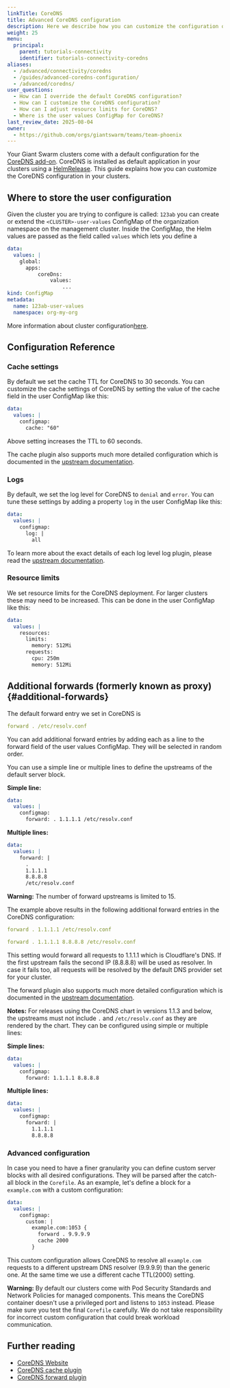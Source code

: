 ```yaml
---
linkTitle: CoreDNS
title: Advanced CoreDNS configuration
description: Here we describe how you can customize the configuration of the managed CoreDNS service in your clusters.
weight: 25
menu:
  principal:
    parent: tutorials-connectivity
    identifier: tutorials-connectivity-coredns
aliases:
  - /advanced/connectivity/coredns
  - /guides/advanced-coredns-configuration/
  - /advanced/coredns/
user_questions:
  - How can I override the default CoreDNS configuration?
  - How can I customize the CoreDNS configuration?
  - How can I adjust resource limits for CoreDNS?
  - Where is the user values ConfigMap for CoreDNS?
last_review_date: 2025-08-04
owner:
  - https://github.com/orgs/giantswarm/teams/team-phoenix
---
```


Your Giant Swarm clusters come with a default configuration for the [CoreDNS add-on](https://github.com/coredns/coredns). CoreDNS is installed as default application in your clusters using a [HelmRelease](https://fluxcd.io/flux/components/helm/helmreleases/). This guide explains how you can customize the CoreDNS configuration in your clusters.

## Where to store the user configuration

Given the cluster you are trying to configure is called: `123ab` you can create or extend the `<CLUSTER>-user-values` ConfigMap of the organization namespace on the management cluster. Inside the ConfigMap, the Helm values are passed as the field called `values` which lets you define a

```yaml
data:
  values: |
    global:
      apps:
          coreDns:
              values:
                  ...
kind: ConfigMap
metadata:
  name: 123ab-user-values
  namespace: org-my-org
```

More information about cluster configuration[here](https://docs.giantswarm.io/tutorials/fleet-management/app-platform/configuring-default-apps/).

## Configuration Reference

### Cache settings

By default we set the cache TTL for CoreDNS to 30 seconds. You can customize the cache settings of CoreDNS by setting the value of the cache field in the user ConfigMap like this:

```yaml
data:
  values: |
    configmap:
      cache: "60"
```

Above setting increases the TTL to 60 seconds.

The cache plugin also supports much more detailed configuration which is documented in the [upstream documentation](https://coredns.io/plugins/cache/).

### Logs

By default, we set the log level for CoreDNS to `denial` and `error`. You can tune these settings by adding a property `log` in the user ConfigMap like this:

```yaml
data:
  values: |
    configmap:
      log: |
        all
```

To learn more about the exact details of each log level log plugin, please read the [upstream documentation](https://coredns.io/plugins/log/).

### Resource limits

We set resource limits for the CoreDNS deployment. For larger clusters these may need to be increased. This can be done in the user ConfigMap like this:

```yaml
data:
  values: |
    resources:
      limits:
        memory: 512Mi
      requests:
        cpu: 250m
        memory: 512Mi
```

## Additional forwards (formerly known as proxy) {#additional-forwards}

The default forward entry we set in CoreDNS is

```yaml
forward . /etc/resolv.conf
```

You can add additional forward entries by adding each as a line to the forward field of the user values ConfigMap. They will be selected in random order.

You can use a simple line or multiple lines to define the upstreams of the default server block.

**Simple line:**

```yaml
data:
  values: |
    configmap:
      forward: . 1.1.1.1 /etc/resolv.conf
```

**Multiple lines:**

```yaml
data:
  values: |
    forward: |
      .
      1.1.1.1
      8.8.8.8
      /etc/resolv.conf
```

__Warning:__ The number of forward upstreams is limited to 15.

The example above results in the following additional forward entries in the CoreDNS configuration:

```yaml
forward . 1.1.1.1 /etc/resolv.conf
```

```yaml
forward . 1.1.1.1 8.8.8.8 /etc/resolv.conf
```

This setting would forward all requests to 1.1.1.1 which is Cloudflare's DNS. If the first upstream fails the second IP (8.8.8.8) will be used as resolver. In case it fails too, all requests will be resolved by the default DNS provider set for your cluster.

The forward plugin also supports much more detailed configuration which is documented in the [upstream documentation](https://coredns.io/plugins/forward/).

__Notes:__ For releases using the CoreDNS chart in versions 1.1.3 and below, the upstreams must not include `.` and `/etc/resolv.conf` as they are rendered by the chart. They can be configured using simple or multiple lines:

**Simple lines:**

```yaml
data:
  values: |
    configmap:
      forward: 1.1.1.1 8.8.8.8
```

**Multiple lines:**

```yaml
data:
  values: |
    configmap:
      forward: |
        1.1.1.1
        8.8.8.8
```

### Advanced configuration

In case you need to have a finer granularity you can define custom server blocks with all desired configurations. They will be parsed after the catch-all block in the `Corefile`. As an example, let's define a block for a `example.com` with a custom configuration:

```yaml
data:
  values: |
    configmap:
      custom: |
        example.com:1053 {
          forward . 9.9.9.9
          cache 2000
        }
```

This custom configuration allows CoreDNS to resolve all `example.com` requests to a different upstream DNS resolver (9.9.9.9) than the generic one. At the same time we use a different cache TTL(2000) setting.

__Warning:__ By default our clusters come with Pod Security Standards and Network Policies for managed components. This means the CoreDNS container doesn't use a privileged port and listens to `1053` instead. Please make sure you test the final `Corefile` carefully. We do not take responsibility for incorrect custom configuration that could break workload communication.

## Further reading

- [CoreDNS Website](https://coredns.io/)
- [CoreDNS cache plugin](https://coredns.io/plugins/cache/)
- [CoreDNS forward plugin](https://coredns.io/plugins/forward/)
